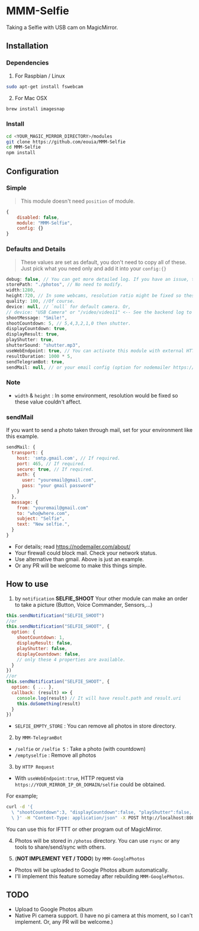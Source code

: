 # MMM-Selfie
Taking a Selfie with USB cam on MagicMirror.


## Installation
### Dependencies
1. For Raspbian / Linux
```sh
sudo apt-get install fswebcam
```

2. For Mac OSX
```sh
brew install imagesnap
```

### Install
```sh
cd <YOUR_MAGIC_MIRROR_DIRECTORY>/modules
git clone https://github.com/eouia/MMM-Selfie
cd MMM-Selfie
npm install
```

## Configuration
### Simple
> This module doesn't need `position` of module.

```js
{
	disabled: false,
	module: "MMM-Selfie",
	config: {}
}
```

### Defaults and Details
> These values are set as default, you don't need to copy all of these. Just pick what you need only and add it into your `config:{}`

```js
debug: false, // You can get more detailed log. If you have an issue, try to set this to true.
storePath: "./photos", // No need to modify.
width:1280,
height:720, // In some webcams, resolution ratio might be fixed so these values might not be applied.
quality: 100, //Of course.
device: null, // `null` for default camera. Or,
// device: "USB Camera" or "/video/video11" <-- See the backend log to get your installed camera name.
shootMessage: "Smile!",
shootCountdown: 5, // 5,4,3,2,1,0 then shutter.
displayCountdown: true,
displayResult: true,
playShutter: true,
shutterSound: "shutter.mp3",
useWebEndpoint: true, // You can activate this module with external HTTP method.
resultDuration: 1000 * 5,
sendTelegramBot: true,
sendMail: null, // or your email config (option for nodemailer https://nodemailer.com/about/)
```

### Note
- `width` & `height` : In some environment, resolution would be fixed so these value couldn't affect.


### sendMail
If you want to send a photo taken through mail, set for your environment like this example.
```js
sendMail: {
  transport: {
    host: 'smtp.gmail.com', // If required.
    port: 465, // If required.
    secure: true, // If required.
    auth: {
      user: "youremail@gmail.com",
      pass: "your gmail password"
    }
  },
  message: {
    from: "youremail@gmail.com"
    to: "who@where.com",
    subject: "Selfie",
    text: "New selfie.",
  }
}
```
- For details; read https://nodemailer.com/about/
- Your firewall could block mail. Check your network status.
- Use alternative than gmail. Above is just an example.
- Or any PR will be welcome to make this things simple.


## How to use
1. by `notification` **SELFIE_SHOOT**
Your other module can make an order to take a picture (Button, Voice Commander, Sensors,...)
```js
this.sendNotification("SELFIE_SHOOT")
//or
this.sendNotification("SELFIE_SHOOT", {
  option: {
    shootCountdown: 1,
    displayResult: false,
    playShutter: false,
    displayCountdown: false,
    // only these 4 properties are available.
  }
})
//or
this.sendNotification("SELFIE_SHOOT", {
  option: { ... },
  callback: (result) => {
    console.log(result) // It will have result.path and result.uri
    this.doSomething(result)
  }
})
```
- `SELFIE_EMPTY_STORE` : You can remove all photos in store directory.



2. by `MMM-TelegramBot`
- `/selfie` or `/selfie 5` : Take a photo (with countdown)
- `/emptyselfie` : Remove all photos

3. by `HTTP Request`
- With `useWebEndpoint:true`, HTTP request via `https://YOUR_MIRROR_IP_OR_DOMAIN/selfie` could be obtained.

For example;
```sh
curl -d '{
  \ "shootCountdown":3, "displayCountdown":false, "playShutter":false, "displayResult":false
  \ }' -H "Content-Type: application/json" -X POST http://localhost:8080/selfie
```
You can use this for IFTTT or other program out of MagicMirror.

4. Photos will be stored in `/photos` directory. You can use `rsync` or any tools to share/send/sync with others.

5. (**NOT IMPLEMENT YET / TODO**) by `MMM-GooglePhotos`
- Photos will be uploaded to Google Photos album automatically.
- I'll implement this feature someday after rebuilding `MMM-GooglePhotos`.


## TODO
- Upload to Google Photos album
- Native Pi camera support. (I have no pi camera at this moment, so I can't implement. Or, any PR will be welcome.)
